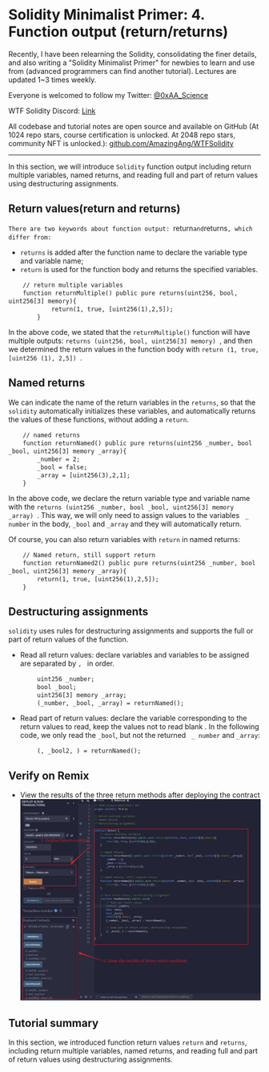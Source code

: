 # Solidity Minimalist Primer: 4. Function output (return/returns)

Recently, I have been relearning the Solidity, consolidating the finer details, and also writing a "Solidity Minimalist Primer" for newbies to learn and use from (advanced programmers can find another tutorial). Lectures are updated 1~3 times weekly. 

Everyone is welcomed to follow my Twitter: [@0xAA_Science](https://twitter.com/0xAA_Science)

WTF Solidity Discord: [Link](https://discord.gg/5akcruXrsk)

All codebase and tutorial notes are open source and available on GitHub (At 1024 repo stars, course certification is unlocked. At 2048 repo stars, community NFT is unlocked.): [github.com/AmazingAng/WTFSolidity](https://github.com/AmazingAng/WTFSolidity)

-----

In this section, we will introduce `Solidity` function output including return multiple variables, named returns, and reading full and part of return values using destructuring assignments. 

## Return values(return and returns)
`There are two keywords about function output: `return` and `returns`, which differ from:`
- `returns` is added after the function name to declare the variable type and variable name;
- `return` is used for the function body and returns the specified variables.

```solidity
    // return multiple variables
    function returnMultiple() public pure returns(uint256, bool, uint256[3] memory){
            return(1, true, [uint256(1),2,5]);
        }
```
In the above code, we stated that the `returnMultiple()` function will have multiple outputs: `returns (uint256, bool, uint256[3] memory) `, and then we determined the return values in the function body with `return (1, true, [uint256 (1), 2,5]) `.

## Named returns
We can indicate the name of the return variables in the `returns`, so that the `solidity` automatically initializes these variables, and automatically returns the values of these functions, without adding a `return`.

```solidity
    // named returns
    function returnNamed() public pure returns(uint256 _number, bool _bool, uint256[3] memory _array){
        _number = 2;
        _bool = false; 
        _array = [uint256(3),2,1];
    }
```
In the above code, we declare the return variable type and variable name with the `returns (uint256 _number, bool _bool, uint256[3] memory _array) `. This way, we will only need to assign values to the variables ` _ number` in the body, ` _bool ` and ` _array ` and they will automatically return.

Of course, you can also return variables with `return` in named returns:
```solidity
    // Named return, still support return
    function returnNamed2() public pure returns(uint256 _number, bool _bool, uint256[3] memory _array){
        return(1, true, [uint256(1),2,5]);
    }
```
## Destructuring assignments
`solidity` uses rules for destructuring assignments and supports the full or part of return values of the function.
- Read all return values: declare variables and variables to be assigned are separated by `, ` in order.
```solidity
        uint256 _number;
        bool _bool;
        uint256[3] memory _array;
        (_number, _bool, _array) = returnNamed();
```
- Read part of return values: declare the variable corresponding to the return values to read, keep the values not to read blank . In the following code, we only read the ` _bool `, but not the returned ` _ number` and ` _array `:
```solidity
        (, _bool2, ) = returnNamed();
```

## Verify on Remix
- View the results of the three return methods after deploying the contract
![](./img/4-1.png)


## Tutorial summary
In this section, we introduced function return values `return` and `returns`, including return multiple variables, named returns, and reading full and part of return values using destructuring assignments. 





